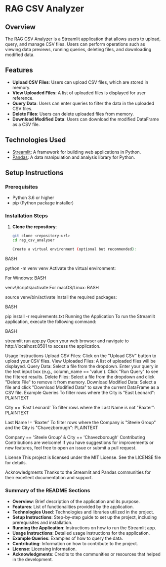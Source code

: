# RAG CSV Analyzer

## Overview
The RAG CSV Analyzer is a Streamlit application that allows users to upload, query, and manage CSV files. Users can perform operations such as viewing data previews, running queries, deleting files, and downloading modified data.

## Features
- **Upload CSV Files**: Users can upload CSV files, which are stored in memory.
- **View Uploaded Files**: A list of uploaded files is displayed for user reference.
- **Query Data**: Users can enter queries to filter the data in the uploaded CSV files.
- **Delete Files**: Users can delete uploaded files from memory.
- **Download Modified Data**: Users can download the modified DataFrame as a CSV file.

## Technologies Used
- [Streamlit](https://streamlit.io/): A framework for building web applications in Python.
- [Pandas](https://pandas.pydata.org/): A data manipulation and analysis library for Python.

## Setup Instructions

### Prerequisites
- Python 3.6 or higher
- pip (Python package installer)

### Installation Steps

1. **Clone the repository**:
   ```bash
   git clone <repository-url>
   cd rag_csv_analyser

   Create a virtual environment (optional but recommended):

BASH

python -m venv venv
Activate the virtual environment:

For Windows:
BASH

venv\Scripts\activate
For macOS/Linux:
BASH

source venv/bin/activate
Install the required packages:

BASH

pip install -r requirements.txt
Running the Application
To run the Streamlit application, execute the following command:

BASH

streamlit run app.py
Open your web browser and navigate to http://localhost:8501 to access the application.

Usage Instructions
Upload CSV Files: Click on the "Upload CSV" button to upload your CSV files.
View Uploaded Files: A list of uploaded files will be displayed.
Query Data:
Select a file from the dropdown.
Enter your query in the text input box (e.g., column_name == 'value').
Click "Run Query" to see the filtered results.
Delete Files: Select a file from the dropdown and click "Delete File" to remove it from memory.
Download Modified Data: Select a file and click "Download Modified Data" to save the current DataFrame as a CSV file.
Example Queries
To filter rows where the City is "East Leonard":
PLAINTEXT

City == 'East Leonard'
To filter rows where the Last Name is not "Baxter":
PLAINTEXT

Last Name != 'Baxter'
To filter rows where the Company is "Steele Group" and the City is "Chavezborough":
PLAINTEXT

Company == 'Steele Group' & City == 'Chavezborough'
Contributing
Contributions are welcome! If you have suggestions for improvements or new features, feel free to open an issue or submit a pull request.

License
This project is licensed under the MIT License. See the LICENSE file for details.

Acknowledgments
Thanks to the Streamlit and Pandas communities for their excellent documentation and support.


### Summary of the README Sections

- **Overview**: Brief description of the application and its purpose.
- **Features**: List of functionalities provided by the application.
- **Technologies Used**: Technologies and libraries utilized in the project.
- **Setup Instructions**: Step-by-step guide to set up the project, including prerequisites and installation.
- **Running the Application**: Instructions on how to run the Streamlit app.
- **Usage Instructions**: Detailed usage instructions for the application.
- **Example Queries**: Examples of how to query the data.
- **Contributing**: Information on how to contribute to the project.
- **License**: Licensing information.
- **Acknowledgments**: Credits to the communities or resources that helped in the development.
